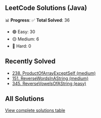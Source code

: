 ## LeetCode Solutions (Java)

📊 **Progress**:
✅ **Total Solved**: 36
- 🟢 Easy: 30
- 🟡 Medium: 6
- 🔴 Hard: 0

## Recently Solved
- [238. ProductOfArrayExceptSelf (medium)](src/medium/_238_ProductOfArrayExceptSelf.java)
- [151. ReverseWordsInAString (medium)](src/medium/_151_ReverseWordsInAString.java)
- [345. ReverseVowelsOfAString (easy)](src/easy/_345_ReverseVowelsOfAString.java)

## All Solutions
[View complete solutions table](solutions.md)

